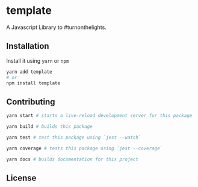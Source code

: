 # template

A Javascript Library to #turnonthelights.

## Installation

Install it using `yarn` or `npm`

```bash
yarn add template
# or
npm install template
```

## Contributing

```bash
yarn start # starts a live-reload development server for this package
```

```bash
yarn build # builds this package
```

```bash
yarn test # test this package using `jest --watch`
```

```bash
yarn coverage # tests this package using `jest --coverage`
```

```bash
yarn docs # builds documentation for this project
```

## License

